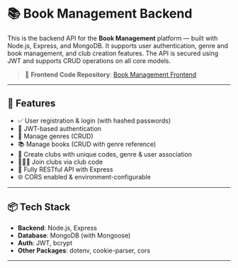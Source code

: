 # 📚 Book Management Backend

This is the backend API for the **Book Management** platform — built with Node.js, Express, and MongoDB. It supports user authentication, genre and book management, and club creation features. The API is secured using JWT and supports CRUD operations on all core models.

> 🔗 **Frontend Code Repository**: [Book Management Frontend](https://github.com/Ruchiraghav/Book_management.git)

---

## 🚀 Features

- ✅ User registration & login (with hashed passwords)
- 🔐 JWT-based authentication
- 📖 Manage genres (CRUD)
- 📚 Manage books (CRUD with genre reference)
- 👥 Create clubs with unique codes, genre & user association
- 🧑‍🤝‍🧑 Join clubs via club code
- 🧾 Fully RESTful API with Express
- 🌐 CORS enabled & environment-configurable

---

## 📦 Tech Stack

- **Backend**: Node.js, Express
- **Database**: MongoDB (with Mongoose)
- **Auth**: JWT, bcrypt
- **Other Packages**: dotenv, cookie-parser, cors

---



